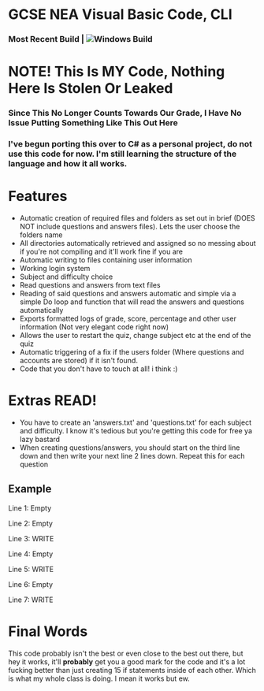 # GCSE NEA Visual Basic Code, CLI

### Most Recent Build | ![Windows Build](https://ci.appveyor.com/api/projects/status/213kucj9ax4je88y?svg=true)

# NOTE! This Is MY Code, Nothing Here Is Stolen Or Leaked

### Since This No Longer Counts Towards Our Grade, I Have No Issue Putting Something Like This Out Here
### I've begun porting this over to C# as a personal project, do not use this code for now. I'm still learning the structure of the language and how it all works.

# Features

* Automatic creation of required files and folders as set out in brief (DOES NOT include questions and answers files). Lets the user choose the folders name
* All directories automatically retrieved and assigned so no messing about if you're not compiling and it'll work fine if you are
* Automatic writing to files containing user information
* Working login system
* Subject and difficulty choice
* Read questions and answers from text files
* Reading of said questions and answers automatic and simple via a simple Do loop and function that will read the answers and questions automatically
* Exports formatted logs of grade, score, percentage and other user information (Not very elegant code right now)
* Allows the user to restart the quiz, change subject etc at the end of the quiz
* Automatic triggering of a fix if the users folder (Where questions and accounts are stored) if it isn't found.
* Code that you don't have to touch at all! i think :)

# Extras READ!
* You have to create an 'answers.txt' and 'questions.txt' for each subject and difficulty. I know it's tedious but you're getting this code for free ya lazy bastard
* When creating questions/answers, you should start on the third line down and then write your next line 2 lines down. Repeat this for each question

## Example
Line 1: Empty

Line 2: Empty

Line 3: WRITE

Line 4: Empty

Line 5: WRITE

Line 6: Empty

Line 7: WRITE

# Final Words
This code probably isn't the best or even close to the best out there, but hey it works, it'll **probably** get you a good mark for the code and it's a lot fucking better than just creating 15 if statements inside of each other. Which is what my whole class is doing. I mean it works but ew.
